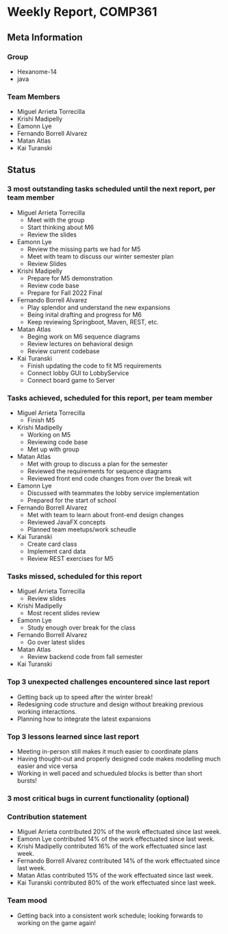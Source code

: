 # Weekly Report, COMP361

## Meta Information

### Group

- Hexanome-14
- java

### Team Members

- Miguel Arrieta Torrecilla
- Krishi Madipelly
- Eamonn Lye
- Fernando Borrell Alvarez
- Matan Atlas
- Kai Turanski

## Status

### 3 most outstanding tasks scheduled until the next report, per team member

- Miguel Arrieta Torrecilla
  - Meet with the group
  - Start thinking about M6
  - Review the slides
- Eamonn Lye
  - Review the missing parts we had for M5
  - Meet with team to discuss our winter semester plan
  - Review Slides
- Krishi Madipelly
  - Prepare for M5 demonstration
  - Review code base
  - Prepare for Fall 2022 Final
- Fernando Borrell Alvarez
  - Play splendor and understand the new expansions
  - Being inital drafting and progress for M6
  - Keep reviewing Springboot, Maven, REST, etc.
- Matan Atlas
  - Beging work on M6 sequence diagrams
  - Review lectures on behavioral design
  - Review current codebase
- Kai Turanski
  - Finish updating the code to fit M5 requirements
  - Connect lobby GUI to LobbyService
  - Connect board game to Server

### Tasks achieved, scheduled for this report, per team member

- Miguel Arrieta Torrecilla
  - Finish M5
- Krishi Madipelly
  - Working on M5
  - Reviewing code base
  - Met up with group
- Matan Atlas
  - Met with group to discuss a plan for the semester
  - Reviewed the requirements for sequence diagrams
  - Reviewed front end code changes from over the break wit
- Eamonn Lye
  - Discussed with teammates the lobby service implementation
  - Prepared for the start of school
- Fernando Borrell Alvarez
  - Met with team to learn about front-end design changes
  - Reviewed JavaFX concepts
  - Planned team meetups/work scheudle
- Kai Turanski
  - Create card class
  - Implement card data
  - Review REST exercises for M5

### Tasks missed, scheduled for this report

- Miguel Arrieta Torrecilla
  - Review slides
- Krishi Madipelly
  - Most recent slides review
- Eamonn Lye
  - Study enough over break for the class
- Fernando Borrell Alvarez
  - Go over latest slides
- Matan Atlas
  - Review backend code from fall semester
- Kai Turanski

### Top 3 unexpected challenges encountered since last report

- Getting back up to speed after the winter break!
- Redesigning code structure and design without breaking previous working interactions.
- Planning how to integrate the latest expansions

### Top 3 lessons learned since last report

- Meeting in-person still makes it much easier to coordinate plans
- Having thought-out and properly designed code makes modelling much easier and vice versa
- Working in well paced and schueduled blocks is better than short bursts!

### 3 most critical bugs in current functionality (optional)

### Contribution statement

- Miguel Arrieta contributed 20% of the work effectuated since last week.
- Eamonn Lye contributed 14% of the work effectuated since last week.
- Krishi Madipelly contributed 16% of the work effectuated since last week.
- Fernando Borrell Alvarez contributed 14% of the work effectuated since last week.
- Matan Atlas contributed 15% of the work effectuated since last week.
- Kai Turanski contributed 80% of the work effectuated since last week.

### Team mood

- Getting back into a consistent work schedule; looking forwards to working on the game again!

